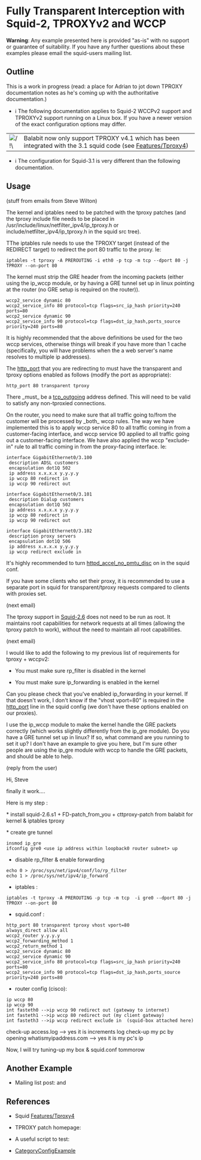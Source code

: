 # Fully Transparent Interception with Squid-2, TPROXYv2 and WCCP

**Warning**: Any example presented here is provided "as-is" with no
support or guarantee of suitability. If you have any further questions
about these examples please email the squid-users mailing list.

## Outline

This is a work in progress (read: a place for Adrian to jot down TPROXY
documentation notes as he's coming up with the authoritative
documentation.)

  - ℹ️
    The following documentation applies to Squid-2 WCCPv2 support and
    TPROXYv2 support running on a Linux box. If you have a newer version
    of the exact configuration options may differ.

|                                                                      |                                                                                                                                                                                                                       |
| -------------------------------------------------------------------- | --------------------------------------------------------------------------------------------------------------------------------------------------------------------------------------------------------------------- |
| ![/\!\\](https://wiki.squid-cache.org/wiki/squidtheme/img/alert.png) | Balabit now only support TPROXY v4.1 which has been integrated with the 3.1 squid code (see [Features/Tproxy4](/Features/Tproxy4#)) |

  - ℹ️
    The configuration for Squid-3.1 is very different than the following
    documentation.

## Usage

(stuff from emails from Steve Wilton)

The kernel and iptables need to be patched with the tproxy patches (and
the tproxy include file needs to be placed in
/usr/include/linux/netfilter\_ipv4/ip\_tproxy.h or
include/netfilter\_ipv4/ip\_tproxy.h in the squid src tree).

TThe iptables rule needs to use the TPROXY target (instead of the
REDIRECT target) to redirect the port 80 traffic to the proxy. Ie:

    iptables -t tproxy -A PREROUTING -i eth0 -p tcp -m tcp --dport 80 -j TPROXY --on-port 80

The kernel must strip the GRE header from the incoming packets (either
using the ip\_wccp module, or by having a GRE tunnel set up in linux
pointing at the router (no GRE setup is required on the router)).

    wccp2_service dynamic 80
    wccp2_service_info 80 protocol=tcp flags=src_ip_hash priority=240 ports=80
    wccp2_service dynamic 90
    wccp2_service_info 90 protocol=tcp flags=dst_ip_hash,ports_source priority=240 ports=80

It is highly recommended that the above definitions be used for the two
wccp services, otherwise things will break if you have more than 1 cache
(specifically, you will have problems when the a web server's name
resolves to multiple ip addresses).

The [http\_port](http://www.squid-cache.org/Doc/config/http_port#) that
you are redirecting to must have the transparent and tproxy options
enabled as follows (modify the port as appropriate):

    http_port 80 transparent tproxy

There \_must\_ be a
[tcp\_outgoing](http://www.squid-cache.org/Doc/config/tcp_outgoing#)
address defined. This will need to be valid to satisfy any non-tproxied
connections.

On the router, you need to make sure that all traffic going to/from the
customer will be processed by \_both\_ wccp rules. The way we have
implemented this is to apply wccp service 80 to all traffic coming in
from a customer-facing interface, and wccp service 90 applied to all
traffic going out a customer-facing interface. We have also applied the
wccp "exclude-in" rule to all traffic coming in from the proxy-facing
interface. Ie:

    interface GigabitEthernet0/3.100
     description ADSL customers
     encapsulation dot1Q 502
     ip address x.x.x.x y.y.y.y
     ip wccp 80 redirect in
     ip wccp 90 redirect out
    
    interface GigabitEthernet0/3.101
     description Dialup customers
     encapsulation dot1Q 502
     ip address x.x.x.x y.y.y.y
     ip wccp 80 redirect in
     ip wccp 90 redirect out
    
    interface GigabitEthernet0/3.102
     description proxy servers
     encapsulation dot1Q 506
     ip address x.x.x.x y.y.y.y
     ip wccp redirect exclude in

It's highly recommended to turn
[httpd\_accel\_no\_pmtu\_disc](http://www.squid-cache.org/Doc/config/httpd_accel_no_pmtu_disc#)
on in the squid conf.

If you have some clients who set their proxy, it is recommended to use a
separate port in squid for transparent/tproxy requests compared to
clients with proxies set.

(next email)

The tproxy support in
[Squid-2.6](/Releases/Squid-2.6#)
does not need to be run as root. It maintains root capabilities for
network requests at all times (allowing the tproxy patch to work),
without the need to maintain all root capabilities.

(next email)

I would like to add the following to my previous list of requirements
for tproxy + wccpv2:

  - You must make sure rp\_filter is disabled in the kernel

  - You must make sure ip\_forwarding is enabled in the kernel

Can you please check that you've enabled ip\_forwarding in your kernel.
If that doesn't work, I don't know if the "vhost vport=80" is required
in the [http\_port](http://www.squid-cache.org/Doc/config/http_port#)
line in the squid config (we don't have these options enabled on our
proxies).

I use the ip\_wccp module to make the kernel handle the GRE packets
correctly (which works slightly differently from the ip\_gre module). Do
you have a GRE tunnel set up in linux? If so, what command are you
running to set it up? I don't have an example to give you here, but I'm
sure other people are using the ip\_gre module with wccp to handle the
GRE packets, and should be able to help.

(reply from the user)

Hi, Steve

finally it work....

Here is my step :

\* install squid-2.6.s1 + FD-patch\_from\_you + cttproxy-patch from
balabit for kernel & iptables tproxy

\* create gre tunnel

    insmod ip_gre
    ifconfig gre0 <use ip address within loopback0 router subnet> up

  - disable rp\_filter & enable forwarding

<!-- end list -->

    echo 0 > /proc/sys/net/ipv4/conf/lo/rp_filter
    echo 1 > /proc/sys/net/ipv4/ip_forward

  - iptables :

<!-- end list -->

    iptables -t tproxy -A PREROUTING -p tcp -m tcp  -i gre0 --dport 80 -j TPROXY --on-port 80

  - squid.conf :

<!-- end list -->

    http_port 80 transparent tproxy vhost vport=80
    always_direct allow all
    wccp2_router y.y.y.y
    wccp2_forwarding_method 1
    wccp2_return_method 1
    wccp2_service dynamic 80
    wccp2_service dynamic 90
    wccp2_service_info 80 protocol=tcp flags=src_ip_hash priority=240 ports=80
    wccp2_service_info 90 protocol=tcp flags=dst_ip_hash,ports_source priority=240 ports=80

  - router config (cisco):

<!-- end list -->

    ip wccp 80
    ip wccp 90
    int fasteth0 -->ip wccp 90 redirect out (gateway to internet)
    int fasteth1 -->ip wccp 80 redirect out (my client gateway)
    int fasteth3 -->ip wccp redirect exclude in  (squid-box attached here)

check-up access.log --\> yes it is increments log check-up my pc by
opening whatismyipaddress.com --\> yes it is my pc's ip

Now, I will try tuning-up my box & squid.conf tommorow

## Another Example

  - Mailing list post:
    [](http://www.squid-cache.org/mail-archive/squid-users/200705/0443.html)
    and
    [](http://www.squid-cache.org/mail-archive/squid-users/200705/0447.html)

## References

  - Squid
    [Features/Tproxy4](/Features/Tproxy4#)

  - TPROXY patch homepage:
    [](http://www.balabit.com/support/community/products/tproxy/)

  - A useful script to test:
    [](http://devel.squid-cache.org/cgi-bin/test)

<!-- end list -->

  - [CategoryConfigExample](/CategoryConfigExample#)
